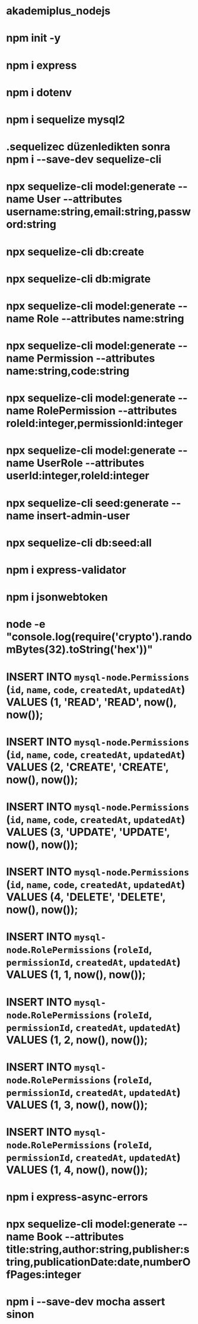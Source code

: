# akademiplus_nodejs

# npm init -y

# npm i express
# npm i dotenv

# npm i sequelize mysql2 
# .sequelizec düzenledikten sonra npm i --save-dev sequelize-cli
# npx sequelize-cli model:generate --name User --attributes username:string,email:string,password:string

# npx sequelize-cli db:create
# npx sequelize-cli db:migrate


# npx sequelize-cli model:generate --name Role --attributes name:string
# npx sequelize-cli model:generate --name Permission --attributes name:string,code:string
# npx sequelize-cli model:generate --name RolePermission --attributes roleId:integer,permissionId:integer
# npx sequelize-cli model:generate --name UserRole --attributes userId:integer,roleId:integer

# npx sequelize-cli seed:generate --name  insert-admin-user 

# npx sequelize-cli db:seed:all

# npm i express-validator

# npm i jsonwebtoken

# node -e "console.log(require('crypto').randomBytes(32).toString('hex'))"


# INSERT INTO `mysql-node`.`Permissions` (`id`, `name`, `code`, `createdAt`, `updatedAt`) VALUES (1, 'READ', 'READ', now(), now());
# INSERT INTO `mysql-node`.`Permissions` (`id`, `name`, `code`, `createdAt`, `updatedAt`) VALUES (2, 'CREATE', 'CREATE', now(), now());
# INSERT INTO `mysql-node`.`Permissions` (`id`, `name`, `code`, `createdAt`, `updatedAt`) VALUES (3, 'UPDATE', 'UPDATE', now(), now());
# INSERT INTO `mysql-node`.`Permissions` (`id`, `name`, `code`, `createdAt`, `updatedAt`) VALUES (4, 'DELETE', 'DELETE', now(), now());

# INSERT INTO `mysql-node`.`RolePermissions` (`roleId`, `permissionId`, `createdAt`, `updatedAt`) VALUES (1, 1, now(), now());
# INSERT INTO `mysql-node`.`RolePermissions` (`roleId`, `permissionId`, `createdAt`, `updatedAt`) VALUES (1, 2, now(), now());
# INSERT INTO `mysql-node`.`RolePermissions` (`roleId`, `permissionId`, `createdAt`, `updatedAt`) VALUES (1, 3, now(), now());
# INSERT INTO `mysql-node`.`RolePermissions` (`roleId`, `permissionId`, `createdAt`, `updatedAt`) VALUES (1, 4, now(), now());

# npm i express-async-errors


# npx sequelize-cli model:generate --name Book --attributes title:string,author:string,publisher:string,publicationDate:date,numberOfPages:integer




# npm i --save-dev mocha assert sinon